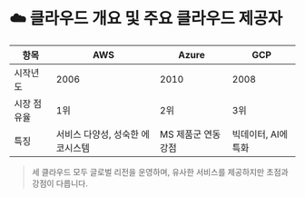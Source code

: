 # ☁️ 클라우드 개요 및 주요 클라우드 제공자

| 항목 | AWS | Azure | GCP |
|------|-----|-------|-----|
| 시작년도 | 2006 | 2010 | 2008 |
| 시장 점유율 | 1위 | 2위 | 3위 |
| 특징 | 서비스 다양성, 성숙한 에코시스템 | MS 제품군 연동 강점 | 빅데이터, AI에 특화 |

> 세 클라우드 모두 글로벌 리전을 운영하며, 유사한 서비스를 제공하지만 초점과 강점이 다릅니다.